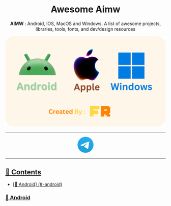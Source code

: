 <h1 align="center">Awesome Aimw </h1>
<p align="center">
  <b>AIMW</b> : Android, IOS, MacOS and Windows. A list of awesome projects, libraries, tools, fonts, and dev/design resources
</p>
<p align="center">
  <img src="Photos/Photo.png" alt="The photo">
</p>

---
<p align="Center">
  <a href="https://t.me/whosthefr">
    <img src=Photos/Tele.png alt="Telegram" width="50" height="50"
 </a>
</p>

---
## 📜 Contents
- [📱 Android] (#-android)


### 📱 Android

